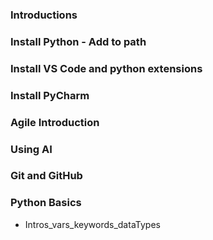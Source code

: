 ### Introductions  
### Install Python - Add to path  
### Install VS Code and python extensions  
### Install PyCharm  
### Agile Introduction  
### Using AI  
### Git and GitHub  
### Python Basics
- Intros_vars_keywords_dataTypes
    
